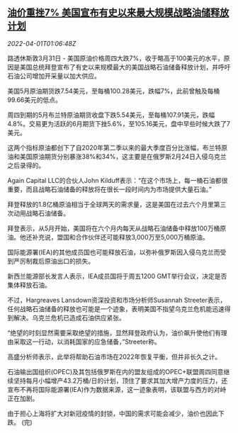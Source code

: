 <!--1648776663000-->
[油价重挫7% 美国宣布有史以来最大规模战略油储释放计划](https://cn.reuters.com/article/oil-close-0331-thur-idCNKCS2LT2U2)
------

<div><i>2022-04-01T01:06:48Z</i></div><p>路透休斯敦3月31日 - 美国原油价格周四大跌7%，收于略高于100美元的水平，原因是美国总统拜登宣布了有史以来规模最大的美国战略石油储备释放计划，并呼吁石油公司增加开采量以加大供应。</p><p>美国5月原油期货跌7.54美元，至每桶100.28美元，跌幅7%，此前曾触及每桶99.66美元的低点。</p><p>周四到期的5月布兰特原油期货收盘下跌5.54美元，至每桶107.91美元，跌幅4.8%。交易更为活跃的6月期货下挫5.6%，至105.16美元，盘中早些时候大跌了7美元。</p><p>这两个指标原油都创下了自2020年第二季以来的最大季度百分比涨幅，布兰特原油和美国原油期货分别暴涨38%和34%，这主要是在俄罗斯2月24日入侵乌克兰之后录得的。</p><p>Again Capital LLC的合伙人John Kilduff表示：“在这个市场上，每一桶石油都很重要，而且战略石油储备的释放将在很长一段时间内为市场提供大量石油。”</p><p>拜登释放的1.8亿桶原油相当于全球两天的需求量，这是美国在过去六个月里第三次动用战略石油储备。</p><p>拜登表示，从5月开始，美国将在六个月内每天从战略石油储备中释放100万桶原油。他还补充说，盟国和合作伙伴还可能释放3,000万至5,000万桶原油。</p><p>国际能源署(IEA)的其他成员国也可能释放石油，以弥补俄罗斯因入侵乌克兰而受到严厉制裁后原油出口的损失。</p><p>新西兰能源部长发言人表示，IEA成员国将于周五1200 GMT举行会议，决定是否集体释放石油。</p><p>不过，Hargreaves Lansdown资深投资和市场分析师Susannah Streeter表示，任何战略石油储备的释放也可能是一个迹象，表明美国不指望乌克兰危机能迅速得到解决。乌克兰危机已造成石油供应紧张。</p><p>“绝望的时刻显然需要采取绝望的措施，显然拜登政府认为，油价飙升使他们有理由采取这一行动，以消耗国家的应急储备，”Streeter称。</p><p>高盛分析师表示，此举将帮助石油市场在2022年恢复平衡，但并非长久之计。</p><p>石油输出国组织(OPEC)及其包括俄罗斯在内的盟友组成的OPEC+联盟周四同意继续坚持每月小幅增产43.2万桶/日的计划，顶住了要求其加大增产力度的压力，还宣布不再将国际能源署(IEA)作为数据来源，这一迹象表明，该联盟与西方的对峙正在加剧。</p><p>由于担心上海将扩大对新冠疫情的封锁，中国的需求可能会减少，油价也因此下跌。 (完)</p>
